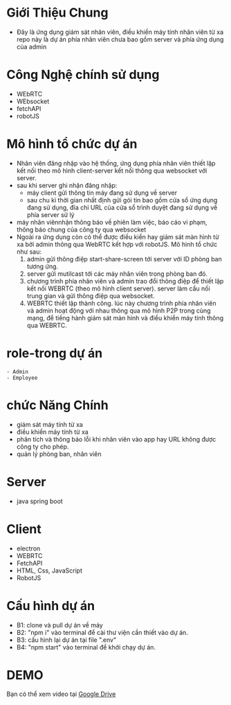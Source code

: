 # Giới Thiệu Chung
- Đây là ứng dụng giám sát nhân viên, điều khiển máy tính nhân viên từ xa
repo này là dự án phía nhân viên chưa bao gồm server và phía ứng dụng của admin
# Công Nghệ chính sử dụng
- WEbRTC
- WEbsocket
- fetchAPI
- robotJS
# Mô hình tổ chức dự án
- Nhân viên đăng nhập vào hệ thống, ứng dụng phía nhân viên thiết lập kết nối theo
mô hình client-server kết nối thông qua websocket với server.
- sau khi server ghi nhận đăng nhập: 
    + máy client gửi thông tin máy đang sử dụng về server
    + sau chu kì thời gian nhất định gửi gói tin bao gồm
    cửa sổ ứng dụng đang sử dụng, đỉa chỉ URL của cửa sổ trình duyệt đang sử dụng về
    phía server sử lý
-  máy nhân viênnhận thông báo về phiên làm việc, báo cáo vi phạm,  thông báo chung của công ty
    qua websocket
- Ngoài ra ứng dụng còn có thể được điều kiển hay giám sát màn hình từ xa bởi admin thông qua
WebRTC kết hợp với robotJS. Mô hình tổ chức như sau:
    1. admin gửi thông điệp start-share-screen tới server với ID phòng ban tương ứng.
    2. server gửi mutilcast tới các máy nhân viên trong phòng ban đó.
    3. chương trình phía nhân viên và admin trao đổi thông điệp để thiết lập kết nối WEBRTC  (theo mô hình client server).
    server làm cầu nối trung gian và gửi thông điệp qua websocket.
    4. WEBRTC thiết lập thành công. lúc này chương trình phía nhân viên và admin hoạt động với nhau thông qua mô hình P2P
    trong cùng mạng, để tiếng hành giám sát màn hình và điều khiển máy tính thông qua WEBRTC.

# role-trong dự án
    - Admin
    - Employee

# chức Năng Chính
- giám sát máy tính từ xa
- điều khiển máy tính từ xa
- phân tích và thông báo lỗi khi nhân viên vào app
 hay URL không được công ty cho phép.
- quản lý phòng ban, nhân viên
# Server
- java spring boot
# Client
- electron
- WEBRTC
- FetchAPI
- HTML, Css, JavaScript
- RobotJS

# Cấu hình dự án
- B1: clone và pull dự án về máy
- B2: "npm i" vào terminal để cài thư viện cần thiết vào dự án.
- B3: cấu hình lại dự án tại file ".env"
- B4: "npm start" vào terminal để khởi chạy dự án.

# DEMO
Bạn có thể xem video tại [Google Drive](https://drive.google.com/file/d/1LFHevCN3izQ0KkZy2pdX2aWAAtcgY-qT/view?usp=drive_link)